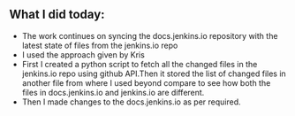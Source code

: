 ## What I did today:
- The work continues on syncing the docs.jenkins.io repository with the latest state of files from the jenkins.io repo
- I used the approach given by Kris
- First I created a python script to fetch all the changed files in the jenkins.io repo using github API.Then it stored the list of changed files in another file from where I used beyond compare to see how both the files in docs.jenkins.io and jenkins.io are different.
- Then I made changes to the docs.jenkins.io as per required.